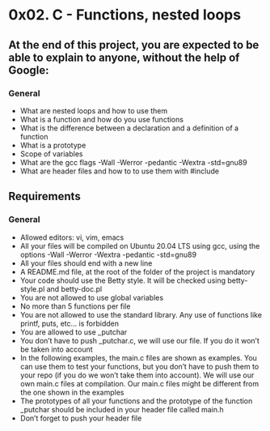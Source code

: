 # 0x02. C - Functions, nested loops

## At the end of this project, you are expected to be able to explain to anyone, without the help of Google:
### General 

   * What are nested loops and how to use them
   *   What is a function and how do you use functions
   *   What is the difference between a declaration and a definition of a function
   *   What is a prototype
   *  Scope of variables
   *  What are the gcc flags -Wall -Werror -pedantic -Wextra -std=gnu89
   *  What are header files and how to to use them with #include

## Requirements
### General

   *  Allowed editors: vi, vim, emacs
   *  All your files will be compiled on Ubuntu 20.04 LTS using gcc, using the options -Wall -Werror -Wextra -pedantic -std=gnu89
   *  All your files should end with a new line
   *  A README.md file, at the root of the folder of the project is mandatory
   *  Your code should use the Betty style. It will be checked using betty-style.pl and betty-doc.pl
   *  You are not allowed to use global variables
   *  No more than 5 functions per file
   *  You are not allowed to use the standard library. Any use of functions like printf, puts, etc… is forbidden
   *  You are allowed to use _putchar
   *  You don’t have to push _putchar.c, we will use our file. If you do it won’t be taken into account
   *  In the following examples, the main.c files are shown as examples. You can use them to test your functions, but you don’t have to push them to your repo (if you do we won’t take them into account). We will use our own main.c files at compilation. Our main.c files might be different from the one shown in the examples
   *  The prototypes of all your functions and the prototype of the function _putchar should be included in your header file called main.h
   *  Don’t forget to push your header file
